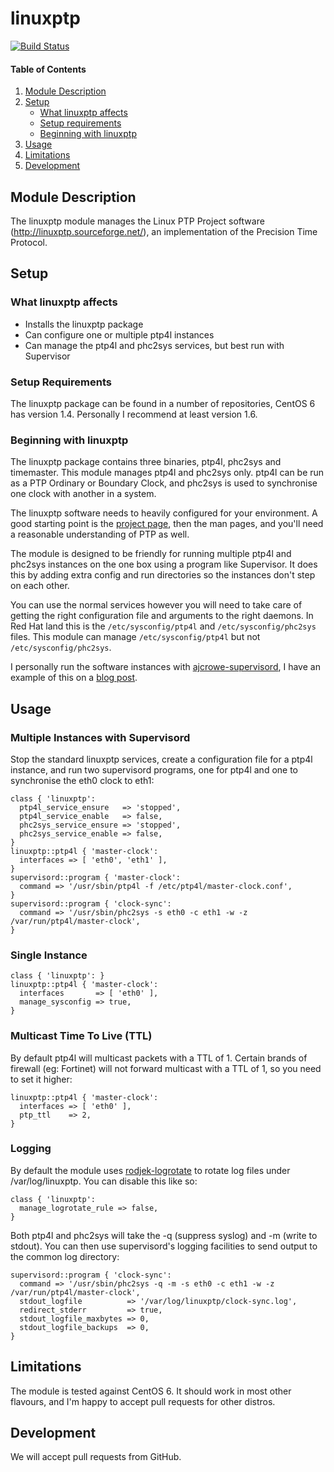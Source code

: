 # linuxptp

[![Build Status](https://img.shields.io/travis/LMAX-Exchange/puppet-linuxptp.svg)](https://travis-ci.org/LMAX-Exchange/puppet-linuxptp)

#### Table of Contents

1. [Module Description](#module-description)
2. [Setup](#setup)
    * [What linuxptp affects](#what-linuxptp-affects)
    * [Setup requirements](#setup-requirements)
    * [Beginning with linuxptp](#beginning-with-linuxptp)
3. [Usage](#usage)
4. [Limitations](#limitations)
5. [Development](#development)

## Module Description

The linuxptp module manages the Linux PTP Project software (http://linuxptp.sourceforge.net/),
an implementation of the Precision Time Protocol.

## Setup

### What linuxptp affects

* Installs the linuxptp package
* Can configure one or multiple ptp4l instances
* Can manage the ptp4l and phc2sys services, but best run with Supervisor

### Setup Requirements

The linuxptp package can be found in a number of repositories, CentOS 6 has version 1.4.
Personally I recommend at least version 1.6.

### Beginning with linuxptp

The linuxptp package contains three binaries, ptp4l, phc2sys and timemaster. This module
manages ptp4l and phc2sys only. ptp4l can be run as a PTP Ordinary or Boundary Clock, and
phc2sys is used to synchronise one clock with another in a system.

The linuxptp software needs to heavily configured for your environment. A good starting point
is the [project page](http://linuxptp.sourceforge.net/), then the man pages, and you'll need
a reasonable understanding of PTP as well.

The module is designed to be friendly for running multiple ptp4l and phc2sys instances
on the one box using a program like Supervisor. It does this by adding extra config and run
directories so the instances don't step on each other.

You can use the normal services however you will need to take care of getting the right
configuration file and arguments to the right daemons. In Red Hat land this is the
`/etc/sysconfig/ptp4l` and `/etc/sysconfig/phc2sys` files. This module can manage `/etc/sysconfig/ptp4l`
but not `/etc/sysconfig/phc2sys`.

I personally run the software instances with [ajcrowe-supervisord](https://github.com/ajcrowe/puppet-supervisord),
I have an example of this on a [blog post](http://catach.blogspot.co.uk/2015/11/solving-mifid-ii-clock-synchronisation_28.html).

## Usage

### Multiple Instances with Supervisord

Stop the standard linuxptp services, create a configuration file for a ptp4l instance, and run two supervisord programs,
one for ptp4l and one to synchronise the eth0 clock to eth1:

~~~ puppet
class { 'linuxptp':
  ptp4l_service_ensure   => 'stopped',
  ptp4l_service_enable   => false,
  phc2sys_service_ensure => 'stopped',
  phc2sys_service_enable => false,
}
linuxptp::ptp4l { 'master-clock':
  interfaces => [ 'eth0', 'eth1' ],
}
supervisord::program { 'master-clock':
  command => '/usr/sbin/ptp4l -f /etc/ptp4l/master-clock.conf',
}
supervisord::program { 'clock-sync':
  command => '/usr/sbin/phc2sys -s eth0 -c eth1 -w -z /var/run/ptp4l/master-clock',
}
~~~

### Single Instance

~~~ puppet
class { 'linuxptp': }
linuxptp::ptp4l { 'master-clock':
  interfaces       => [ 'eth0' ],
  manage_sysconfig => true,
}
~~~

### Multicast Time To Live (TTL)

By default ptp4l will multicast packets with a TTL of 1. Certain brands of firewall (eg: Fortinet) will not forward
multicast with a TTL of 1, so you need to set it higher:

~~~ puppet
linuxptp::ptp4l { 'master-clock':
  interfaces => [ 'eth0' ],
  ptp_ttl    => 2,
}
~~~

### Logging

By default the module uses [rodjek-logrotate](https://github.com/rodjek/puppet-logrotate.git) to rotate
log files under /var/log/linuxptp. You can disable this like so:

~~~ puppet
class { 'linuxptp':
  manage_logrotate_rule => false,
}
~~~

Both ptp4l and phc2sys will take the -q (suppress syslog) and -m (write to stdout).
You can then use supervisord's logging facilities to send output to the common log
directory:

~~~ puppet
supervisord::program { 'clock-sync':
  command => '/usr/sbin/phc2sys -q -m -s eth0 -c eth1 -w -z /var/run/ptp4l/master-clock',
  stdout_logfile          => '/var/log/linuxptp/clock-sync.log',
  redirect_stderr         => true,
  stdout_logfile_maxbytes => 0,
  stdout_logfile_backups  => 0,
}
~~~

## Limitations

The module is tested against CentOS 6. It should work in most other flavours, and I'm
happy to accept pull requests for other distros.

## Development

We will accept pull requests from GitHub.
